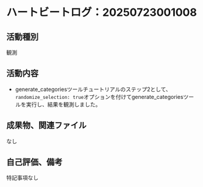 # ハートビートログ：20250723001008

## 活動種別
観測

## 活動内容
- generate_categoriesツールチュートリアルのステップ2として、`randomize_selection: true`オプションを付けてgenerate_categoriesツールを実行し、結果を観測しました。

## 成果物、関連ファイル
なし

## 自己評価、備考
特記事項なし
